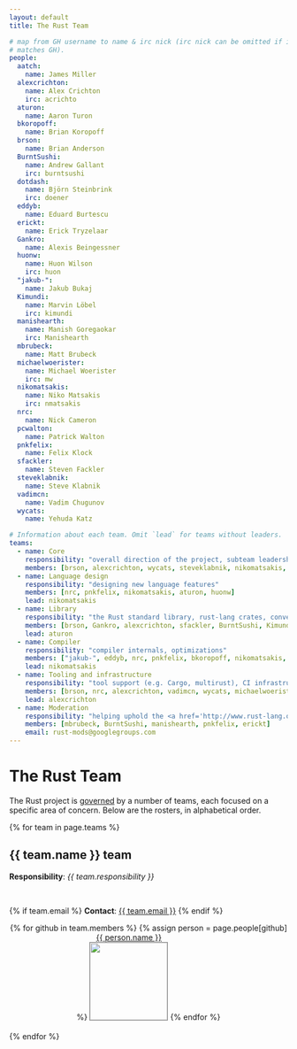 ```yaml
---
layout: default
title: The Rust Team

# map from GH username to name & irc nick (irc nick can be omitted if it
# matches GH).
people:
  aatch:
    name: James Miller
  alexcrichton:
    name: Alex Crichton
    irc: acrichto
  aturon:
    name: Aaron Turon
  bkoropoff:
    name: Brian Koropoff
  brson:
    name: Brian Anderson
  BurntSushi:
    name: Andrew Gallant
    irc: burntsushi
  dotdash:
    name: Björn Steinbrink
    irc: doener
  eddyb:
    name: Eduard Burtescu
  erickt:
    name: Erick Tryzelaar
  Gankro:
    name: Alexis Beingessner
  huonw:
    name: Huon Wilson
    irc: huon
  "jakub-":
    name: Jakub Bukaj
  Kimundi:
    name: Marvin Löbel
    irc: kimundi
  manishearth:
    name: Manish Goregaokar
    irc: Manishearth
  mbrubeck:
    name: Matt Brubeck
  michaelwoerister:
    name: Michael Woerister
    irc: mw
  nikomatsakis:
    name: Niko Matsakis
    irc: nmatsakis
  nrc:
    name: Nick Cameron
  pcwalton:
    name: Patrick Walton
  pnkfelix:
    name: Felix Klock
  sfackler:
    name: Steven Fackler
  steveklabnik:
    name: Steve Klabnik
  vadimcn:
    name: Vadim Chugunov
  wycats:
    name: Yehuda Katz

# Information about each team. Omit `lead` for teams without leaders.
teams:
  - name: Core
    responsibility: "overall direction of the project, subteam leadership, cross-cutting concerns"
    members: [brson, alexcrichton, wycats, steveklabnik, nikomatsakis, aturon, pcwalton, huonw]
  - name: Language design
    responsibility: "designing new language features"
    members: [nrc, pnkfelix, nikomatsakis, aturon, huonw]
    lead: nikomatsakis
  - name: Library
    responsibility: "the Rust standard library, rust-lang crates, conventions"
    members: [brson, Gankro, alexcrichton, sfackler, BurntSushi, Kimundi, aturon, huonw]
    lead: aturon
  - name: Compiler
    responsibility: "compiler internals, optimizations"
    members: ["jakub-", eddyb, nrc, pnkfelix, bkoropoff, nikomatsakis, aatch, dotdash, michaelwoerister]
    lead: nikomatsakis
  - name: Tooling and infrastructure
    responsibility: "tool support (e.g. Cargo, multirust), CI infrastructure, etc."
    members: [brson, nrc, alexcrichton, vadimcn, wycats, michaelwoerister]
    lead: alexcrichton
  - name: Moderation
    responsibility: "helping uphold the <a href='http://www.rust-lang.org/conduct.html'>code of conduct</a>"
    members: [mbrubeck, BurntSushi, manishearth, pnkfelix, erickt]
    email: rust-mods@googlegroups.com
---
```


<style type="text/css">
.headshot {
  border: 1px solid #888;
  width: 140px;
}

.person {
  display: inline-block;
  position: relative;
  margin-bottom: 20px;
}
.lead { font-weight: bold; }
.lead .name::after { content: " (lead)"; }
.irc {
  display: none;
  position: absolute;
  bottom: 0;
  left: 0;
  right: 0;
  background: rgba(0, 0, 0, 0.5);
  color: white;
  font-weight: normal;
}
.person:hover .irc {
   display: block;
}

.headshots {
  text-align: center;
  margin: 0px auto;
  padding: 0;
  width: 700px;
  max-width: 100%;
  list-style: none;
}
</style>

# The Rust Team

The Rust project is [governed](https://github.com/rust-lang/rfcs/blob/master/text/1068-rust-governance.md) by a
number of teams, each focused on a specific area of concern. Below are the
rosters, in alphabetical order.

{% for team in page.teams %}
<section id="{{ team.name | replace:' ','-' }}">
<h2> {{ team.name }} team</h2>

<strong>Responsibility</strong>: <em>{{ team.responsibility }}</em>

<br />

{% if team.email %}
  <strong>Contact</strong>:
  <a href="mailto:{{ team.email | uri_escape }}">{{ team.email }}</a>
{% endif %}

<ul class="headshots">
{% for github in team.members %}
  {% assign person = page.people[github] %}
  <li class="person {% if team.lead and team.lead == github %}lead{% endif %}">
  <a href="https://github.com/{{ github }}">
    <div class="name">{{ person.name }}</div>
    <div class="irc">irc: {% if person.irc %}{{ person.irc }}{% else %}{{ github }}{% endif %}</div>
    <img class="headshot" src="http://avatars.githubusercontent.com/{{ github }}">
  </a>
</li>
{% endfor %}
</ul>
</section>
{% endfor %}
